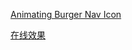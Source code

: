 [Animating Burger Nav Icon](https://www.youtube.com/watch?v=SAzEs6JjSoQ&index=2&list=PL4cUxeGkcC9htzG9o-QzCTsGMbmfuF4kk)

[在线效果](http://osnsriu7s.bkt.clouddn.com/Animating-Burger-Nav-Icon/index.html)